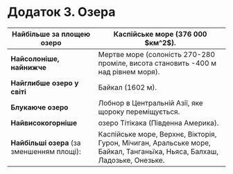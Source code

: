 # Додаток 3. Озера

<table>
<thead>
<tr>
<th>Найбiльше за площею озеро</th> 
<th>Каспiйське море (376 000 $км^2$).</th>
</tr>
</thead>
<tbody>
<tr>
<td><b>Найсолонiше, найнижче</b></td>
<td>Мертве море (солонiсть 270-280 промiле, висота становить -400 м над рiвнем моря). </td>
</tr>
<tr>
<td><b>Найглибше озеро у свiтi</b></td>
<td>Байкал (1602 м).</td>
</tr>
<tr>
<td><b>Блукаюче озеро</b></td>
<td>Лобнор в Центральнiй Азiї, яке щороку перемiщується. </td>
</tr>
<tr>
<td><b>Найвисокогорнiше</b></td>
<td>озеро Тiтiкака (Пiвденна Америка).</td>
</tr>
<tr>
<td><b>Найбiльшi озера</b> (за зменшенням площi):</td>
<td>Каспiйське море, Верхнє, Вiкторiя, Гурон, Мiчиган, Аральське море, Байкал, Танганьїка, Ньяса, Балхаш, Ладозьке, Онезьке. </td>
</tr>
</tbody>
</table>